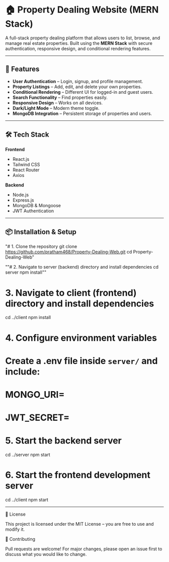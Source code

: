 # 🏠 Property Dealing Website (MERN Stack)

A full-stack property dealing platform that allows users to list, browse, and manage real estate properties. Built using the **MERN Stack** with secure authentication, responsive design, and conditional rendering features.

---

## 🚀 Features
- **User Authentication** – Login, signup, and profile management.
- **Property Listings** – Add, edit, and delete your own properties.
- **Conditional Rendering** – Different UI for logged-in and guest users.
- **Search Functionality** – Find properties easily.
- **Responsive Design** – Works on all devices.
- **Dark/Light Mode** – Modern theme toggle.
- **MongoDB Integration** – Persistent storage of properties and users.

---

## 🛠 Tech Stack
**Frontend**
- React.js
- Tailwind CSS
- React Router
- Axios

**Backend**
- Node.js
- Express.js
- MongoDB & Mongoose
- JWT Authentication

---

## 📦 Installation & Setup

"# 1. Clone the repository
git clone https://github.com/pratham468/Property-Dealing-Web.git
cd Property-Dealing-Web"

""# 2. Navigate to server (backend) directory and install dependencies
cd server
npm install""

# 3. Navigate to client (frontend) directory and install dependencies
cd ../client
npm install

# 4. Configure environment variables
# Create a .env file inside `server/` and include:
# MONGO_URI=<your MongoDB connection string>
# JWT_SECRET=<your secret key>

# 5. Start the backend server
cd ../server
npm start

# 6. Start the frontend development server
cd ../client
npm start


---

📄 License

This project is licensed under the MIT License – you are free to use and modify it.

🤝 Contributing

Pull requests are welcome! For major changes, please open an issue first to discuss what you would like to change.
